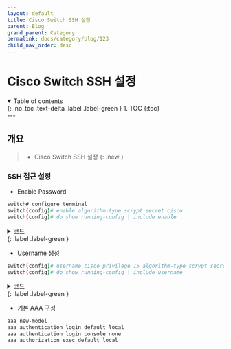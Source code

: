 ```yaml
---
layout: default
title: Cisco Switch SSH 설정
parent: Blog
grand_parent: Category
permalink: docs/category/blog/123
child_nav_order: desc
---
```

# Cisco Switch SSH 설정
<details open markdown="block">
  <summary>
    Table of contents
  </summary>
  {: .no_toc .text-delta .label .label-green }
1. TOC
{:toc}
</details>
---

## 개요

> - Cisco Switch SSH 설정
{: .new }

### SSH 접근 설정

- Enable Password

```bash
switch# configure terminal
switch(config)# enable algorithm-type scrypt secret cisco
switch(config)# do show running-config | include enable
```

<details markdown="block">
  <summary>
    코드
  </summary>
  {: .text-delta }
  
```bash
nmap --script ssh2-enum-algos 192.168.0.1
```

</details>
{: .label .label-green }

- Username 생성

```bash
switch(config)# username cisco privilege 15 algorithm-type scrypt secret cisco
switch(config)# do show running-config | include username
```

<details markdown="block">
  <summary>
    코드
  </summary>
  {: .text-delta }
  
```bash
nmap --script ssh2-enum-algos 192.168.0.1
```

</details>
{: .label .label-green }

- 기본 AAA 구성

```bash
aaa new-model
aaa authentication login default local
aaa authentication login console none
aaa authorization exec default local
```
